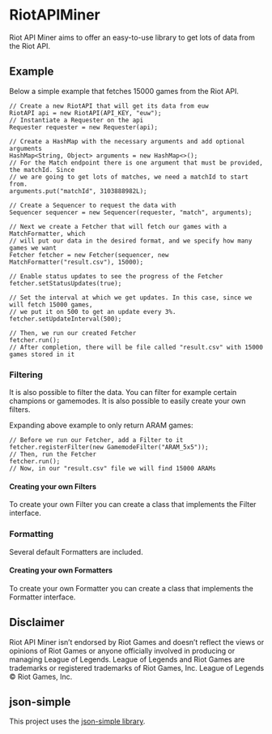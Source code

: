 # RiotAPIMiner

Riot API Miner aims to offer an easy-to-use library to get lots of data from the Riot API. 

## Example

Below a simple example that fetches 15000 games from the Riot API.

    // Create a new RiotAPI that will get its data from euw
	RiotAPI api = new RiotAPI(API_KEY, "euw");
	// Instantiate a Requester on the api
	Requester requester = new Requester(api);

    // Create a HashMap with the necessary arguments and add optional arguments
    HashMap<String, Object> arguments = new HashMap<>();
    // For the Match endpoint there is one argument that must be provided, the matchId. Since
    // we are going to get lots of matches, we need a matchId to start from.
    arguments.put("matchId", 3103888982L);

	// Create a Sequencer to request the data with
	Sequencer sequencer = new Sequencer(requester, "match", arguments);

	// Next we create a Fetcher that will fetch our games with a MatchFormatter, which
	// will put our data in the desired format, and we specify how many games we want
	Fetcher fetcher = new Fetcher(sequencer, new MatchFormatter("result.csv"), 15000);

	// Enable status updates to see the progress of the Fetcher
	fetcher.setStatusUpdates(true);

	// Set the interval at which we get updates. In this case, since we will fetch 15000 games,
	// we put it on 500 to get an update every 3%.
	fetcher.setUpdateInterval(500);

	// Then, we run our created Fetcher
	fetcher.run();
	// After completion, there will be file called "result.csv" with 15000 games stored in it
	
### Filtering

It is also possible to filter the data. You can filter for example certain champions or gamemodes. It is also possible to easily create your own filters.

Expanding above example to only return ARAM games:

	// Before we run our Fetcher, add a Filter to it
	fetcher.registerFilter(new GamemodeFilter("ARAM_5x5"));
	// Then, run the Fetcher
	fetcher.run();
	// Now, in our "result.csv" file we will find 15000 ARAMs
	
#### Creating your own Filters

To create your own Filter you can create a class that implements the Filter interface.
	
### Formatting

Several default Formatters are included.

#### Creating your own Formatters

To create your own Formatter you can create a class that implements the Formatter interface.

## Disclaimer
Riot API Miner isn’t endorsed by Riot Games and doesn’t reflect the views or opinions of Riot Games or anyone officially involved in producing or managing League of Legends. League of Legends and Riot Games are trademarks or registered trademarks of Riot Games, Inc. League of Legends © Riot Games, Inc.

## json-simple
This project uses the [json-simple library](https://code.google.com/archive/p/json-simple/).